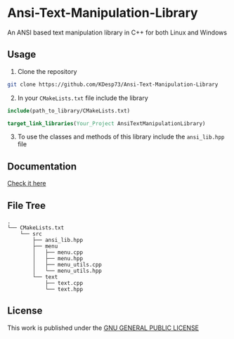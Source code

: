 # Ansi-Text-Manipulation-Library

An ANSI based text manipulation library in C++ for both Linux and Windows

## Usage

1. Clone the repository

```bash
git clone https://github.com/KDesp73/Ansi-Text-Manipulation-Library
```

2. In your `CMakeLists.txt` file include the library

```cmake
include(path_to_library/CMakeLists.txt)

target_link_libraries(Your_Project AnsiTextManipulationLibrary)
```

3. To use the classes and methods of this library include the `ansi_lib.hpp` file

## Documentation

[Check it here](https://github.com/KDesp73/Ansi-Text-Manipulation-Library/blob/main/Documentation.md)

## File Tree

```
.
└── CMakeLists.txt
    └── src
        ├── ansi_lib.hpp
        ├── menu
        │   ├── menu.cpp
        │   ├── menu.hpp
        │   ├── menu_utils.cpp
        │   └── menu_utils.hpp
        └── text
            ├── text.cpp
            └── text.hpp
```

## License

This work is published under the [GNU GENERAL PUBLIC LICENSE](https://github.com/KDesp73/Ansi-Text-Manipulation-Library/blob/main/LICENSE)
